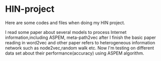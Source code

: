 # HIN-project
Here are some codes and files when doing my HIN project.

I read some paper about several models to process Internet information,including ASPEM, meta-path2vec after I finish the basic paper reading in word2vec and other paper refers to heterogeneous information network such as node2vec,random walk etc.
Now I'm testing on different data set about their performance(accuracy) using ASPEM algorithm.
